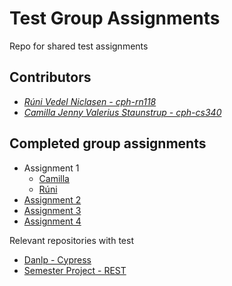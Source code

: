 # Test Group Assignments
Repo for shared test assignments


## Contributors
- _[Rúni Vedel Niclasen - cph-rn118](https://github.com/Runi-VN)_
- _[Camilla Jenny Valerius Staunstrup - cph-cs340](https://github.com/Castau)_

## Completed group assignments
- Assignment 1
  - [Camilla](https://github.com/Castau/2nd_semester_individual_assignments/tree/main/test/One)
  - [Rúni](https://github.com/Runi-VN/soft2021fall/tree/main/TST/Assignment%201)
- [Assignment 2](/Assignment2)
- [Assignment 3](/Assignment3)
- [Assignment 4](/Assignment4)

Relevant repositories with test
- [Danlp - Cypress](https://github.com/Castau/DaNLP_demo_frontend/tree/master/cypress/integration/danlp_tests)
- [Semester Project - REST](https://github.com/Hold-Krykke/3SemProject_BackEnd/tree/master/src/test/java/rest)
